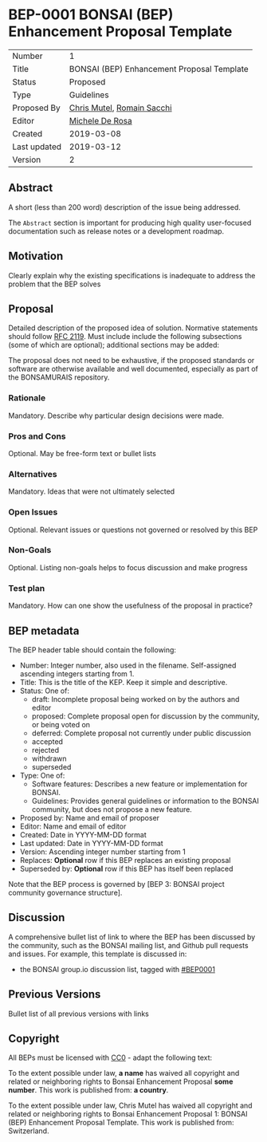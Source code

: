 # BEP-0001 BONSAI (BEP) Enhancement Proposal Template

| | |
| - | - |
| Number | 1 |
| Title | BONSAI (BEP) Enhancement Proposal Template |
| Status | Proposed |
| Type | Guidelines |
| Proposed By | [Chris Mutel](mailto:chris.mutel@bonsai.uno), [Romain Sacchi](mailto:r_s@me.com) |
| Editor | [Michele De Rosa](mailto:michele.derosa@bonsai.uno) |
| Created | 2019-03-08 |
| Last updated | 2019-03-12 |
| Version | 2 |

## Abstract

A short (less than 200 word) description of the issue being addressed.

The `Abstract` section is important for producing high quality user-focused documentation such as release notes or a development roadmap.

## Motivation

Clearly explain why the existing specifications is inadequate to address the problem that the BEP solves

## Proposal

Detailed description of the proposed idea of solution. Normative statements should follow [RFC 2119](https://www.ietf.org/rfc/rfc2119.txt). Must include include the following subsections (some of which are optional); additional sections may be added:

The proposal does not need to be exhaustive, if the proposed standards or software are otherwise available and well documented, especially as part of the BONSAMURAIS repository.

### Rationale

Mandatory. Describe why particular design decisions were made.

### Pros and Cons

Optional. May be free-form text or bullet lists

### Alternatives

Mandatory. Ideas that were not ultimately selected

### Open Issues

Optional. Relevant issues or questions not governed or resolved by this BEP

### Non-Goals

Optional. Listing non-goals helps to focus discussion and make progress

### Test plan

Mandatory. How can one show the usefulness of the proposal in practice?

## BEP metadata

The BEP header table should contain the following:

* Number: Integer number, also used in the filename. Self-assigned ascending integers starting from 1.
* Title: This is the title of the KEP. Keep it simple and descriptive.
* Status: One of:
    * draft: Incomplete proposal being worked on by the authors and editor
    * proposed: Complete proposal open for discussion by the community, or being voted on
    * deferred: Complete proposal not currently under public discussion
    * accepted
    * rejected
    * withdrawn
    * superseded
* Type: One of:
    * Software features: Describes a new feature or implementation for BONSAI.
    * Guidelines: Provides general guidelines or information to the BONSAI community, but does not propose a new feature.
* Proposed by: Name and email of proposer
* Editor: Name and email of editor
* Created: Date in YYYY-MM-DD format
* Last updated: Date in YYYY-MM-DD format
* Version: Ascending integer number starting from 1
* Replaces: **Optional** row if this BEP replaces an existing proposal
* Superseded by: **Optional** row if this BEP has itself been replaced

Note that the BEP process is governed by [BEP 3: BONSAI project community governance structure].

## Discussion

A comprehensive bullet list of link to where the BEP has been discussed by the community, such as the BONSAI mailing list, and Github pull requests and issues. For example, this template is discussed in:

* the BONSAI group.io discussion list, tagged with [#BEP0001](https://bonsai.groups.io/g/hackathon2019/topic/bep_0001_bonsai_bep/30402593?p=,,,20,0,0,0::recentpostdate%2Fsticky,,,20,2,0,30402593)

## Previous Versions

Bullet list of all previous versions with links

## Copyright

All BEPs must be licensed with [CC0](https://creativecommons.org/publicdomain/zero/1.0/) - adapt the following text:

  To the extent possible under law, **a name** has waived all copyright and related or neighboring
  rights to Bonsai Enhancement Proposal **some number**. This work is published from: **a country**.

To the extent possible under law, Chris Mutel has waived all copyright and related or neighboring rights to Bonsai Enhancement Proposal 1: BONSAI (BEP) Enhancement Proposal Template. This work is published from: Switzerland.
